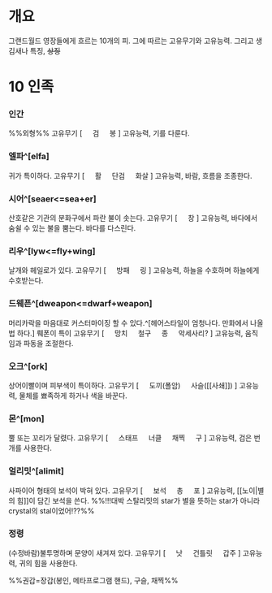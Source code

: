 # 개요
그랜드월드 영장들에게 흐르는 10개의 피.
그에 따르는 고유무기와 고유능력.
그리고 생김새나 특징, ~~상징~~

# 10 인족
### 인간
%%외형%%
고유무기 [
$\quad$검
$\quad$봉
]
고유능력, 기를 다룬다.
### 엘파^[elfa]
귀가 특이하다.
고유무기 [
$\quad$활
$\quad$단검
$\quad$화살
]
고유능력, 바람, 흐름을 조종한다.
### 시어^[seaer<=sea+er]
산호같은 기관의 분화구에서 파란 불이 솟는다.
고유무기 [
$\quad$창
]
고유능력, 바다에서 숨쉴 수 있는 불을 뿜는다. 바다를 다스린다.
### 리우^[lyw<=fly+wing]
날개와 헤일로가 있다.
고유무기 [
$\quad$방패
$\quad$링
]
고유능력, 하늘을 수호하며 하늘에게 수호받는다.
### 드웨픈^[dweapon<=dwarf+weapon]
머리카락을 마음대로 커스터마이징 할 수 있다.^[헤어스타일이 엄청나다. 만화에서 나올 법 하다.]
뤠폰이 특이
고유무기 [
$\quad$망치
$\quad$철구
$\quad$종
$\quad$악세사리?
]
고유능력, 움직임과 파동을 조절한다.
### 오크^[ork]
상어이빨이며 피부색이 특이하다.
고유무기 [
$\quad$도끼(폴암)
$\quad$사슬([[사쇄]])
]
고유능력, 물체를 뾰족하게 하거나 색을 바꾼다.
### 몬^[mon]
뿔 또는 꼬리가 달렸다.
고유무기 [
$\quad$스태프
$\quad$너클
$\quad$채찍
$\quad$구
]
고유능력, 검은 번개를 사용한다.
### 얼리밋^[alimit]
사파이어 형태의 보석이 박혀 있다.
고유무기 [
$\quad$보석
$\quad$총
$\quad$포
]
고유능력, [[노이|별의 힘]]이 담긴 보석을 쓴다.
%%!!!대박 스탈리밋의 star가 별을 뜻하는 star가 아니라 crystal의 stal이었어!??%%
### 
### 
### 정령
(수정바람)불투명하며 문양이 새겨져 있다.
고유무기 [
$\quad$낫
$\quad$건틀릿
$\quad$갑주
]
고유능력, 귀의 힘을 사용한다.


%%권갑=장갑(봉인, 메타프로그램 핸드), 구슬, 채찍%%